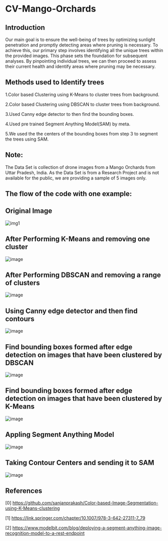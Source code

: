 # CV-Mango-Orchards

## Introduction

Our main goal is to ensure the well-being of trees by optimizing sunlight penetration and promptly detecting areas where pruning is necessary. To achieve this, our primary step involves identifying all the unique trees within the provided images. This phase sets the foundation for subsequent analyses. By pinpointing individual trees, we can then proceed to assess their current health and identify areas where pruning may be necessary.

## Methods used to Identify trees

  1.Color based Clustering using K-Means to cluster trees from background.

  2.Color based Clustering using DBSCAN to cluster trees from background.

  3.Used Canny edge detector to then find the bounding boxes. 

  4.Used pre trained Segment Anything Model(SAM) by meta.

  5.We used the the centers of the bounding boxes from step 3 to segment the trees using SAM.
## Note: 
The Data Set is collection of drone images from a Mango Orchards from Uttar Pradesh, India. As the Data Set is from a Research Project and is not available for the public, we are providing a sample of 5 images only.

## The flow of the code with one example:

## Original Image 
![img1](https://github.com/codes-by-vamshi/CV-Mango-Orchards/assets/71136812/2a80b68f-facd-46fe-89fc-fe13975c33a4)

## After Performing K-Means and removing one cluster
![image](https://github.com/codes-by-vamshi/CV-Mango-Orchards/assets/71136812/b340c606-bede-4005-b516-8c22f747133f)

## After Performing DBSCAN and removing a range of clusters
![image](https://github.com/codes-by-vamshi/CV-Mango-Orchards/assets/71136812/06dca782-c966-457a-a85b-c4f795cef56a)

## Using Canny edge detector and then find contours
![image](https://github.com/codes-by-vamshi/CV-Mango-Orchards/assets/71136812/59bd465a-a21c-47eb-8e3c-d77c05d6a7a4)

## Find bounding boxes formed after edge detection on images that have been clustered by DBSCAN
![image](https://github.com/codes-by-vamshi/CV-Mango-Orchards/assets/71136812/9b6a9ce1-faf4-4de2-b1a7-2e4eda9758de)

## Find bounding boxes formed after edge detection on images that have been clustered by K-Means
![image](https://github.com/codes-by-vamshi/CV-Mango-Orchards/assets/71136812/b7f58016-f17b-48f4-86ad-71fb77ef8bd0)

## Appling Segment Anything Model
![image](https://github.com/codes-by-vamshi/CV-Mango-Orchards/assets/158031487/05d438ef-6e2d-446d-9c84-9720a9bdd16a)

## Taking Contour Centers and sending it to SAM
![image](https://github.com/codes-by-vamshi/CV-Mango-Orchards/assets/71136812/7a952dd1-8844-45d8-9fbb-e297f07af9a1)

 ## References

  [0] https://github.com/sanjanprakash/Color-based-Image-Segmentation-using-K-Means-clustering
  
  [1] https://link.springer.com/chapter/10.1007/978-3-642-27311-7_79
  
  [2] https://www.modelbit.com/blog/deploying-a-segment-anything-image-recognition-model-to-a-rest-endpoint
